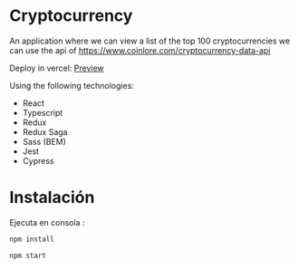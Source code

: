 # Cryptocurrency

An application where we can view a list of the top 100 cryptocurrencies we can use the api of https://www.coinlore.com/cryptocurrency-data-api

Deploy in vercel:
[Preview]()

Using the following technologies:

-   React
-   Typescript
-   Redux
-   Redux Saga
-   Sass (BEM)
-   Jest
-   Cypress

# Instalación

Ejecuta en consola :

```bash
npm install

npm start

```
